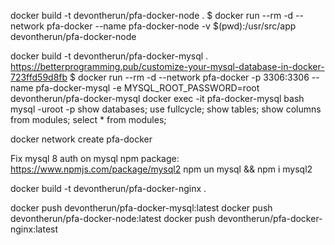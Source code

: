 docker build -t devontherun/pfa-docker-node .
$ docker run --rm -d --network pfa-docker --name pfa-docker-node -v $(pwd):/usr/src/app devontherun/pfa-docker-node

docker build -t devontherun/pfa-docker-mysql .
https://betterprogramming.pub/customize-your-mysql-database-in-docker-723ffd59d8fb
$ docker run --rm -d --network pfa-docker -p 3306:3306 --name pfa-docker-mysql -e MYSQL_ROOT_PASSWORD=root devontherun/pfa-docker-mysql
docker exec -it pfa-docker-mysql bash
mysql -uroot -p
show databases;
use fullcycle;
show tables;
show columns from modules;
select \* from modules;

docker network create pfa-docker

Fix mysql 8 auth on mysql npm package:
https://www.npmjs.com/package/mysql2
npm un mysql && npm i mysql2

docker build -t devontherun/pfa-docker-nginx .

docker push devontherun/pfa-docker-mysql:latest
docker push devontherun/pfa-docker-node:latest
docker push devontherun/pfa-docker-nginx:latest
